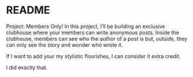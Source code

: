 # README

Project: Members Only!
In this project, I’ll be building an exclusive clubhouse where your members can write anonymous posts. Inside the clubhouse, members can see who the author of a post is but, outside, they can only see the story and wonder who wrote it.

If I want to add your my stylistic flourishes, I can consider it extra credit.

I did exactly that.
